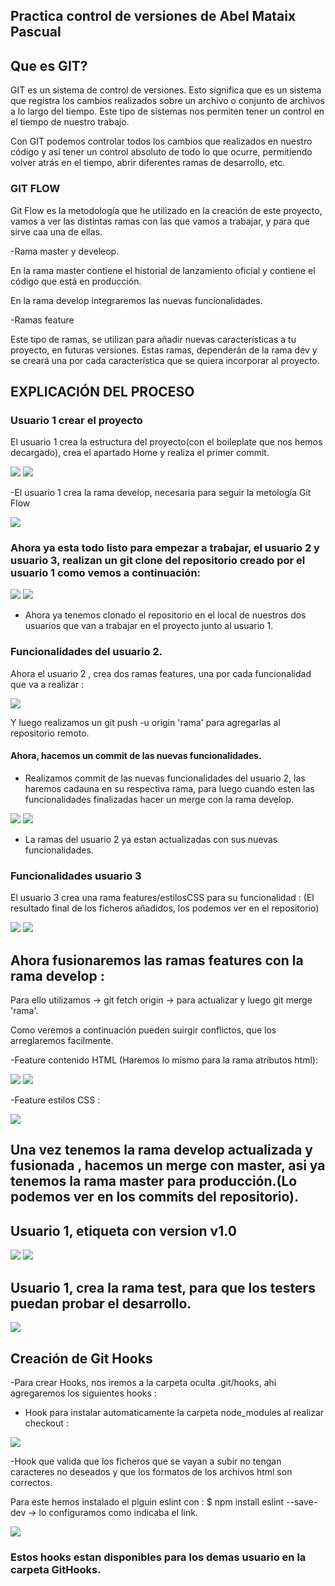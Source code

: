 ## Practica control de versiones de Abel Mataix Pascual

## Que es GIT?

GIT es un sistema de control de versiones. Esto significa que es un sistema que registra los cambios realizados sobre un archivo o conjunto de archivos a lo largo del tiempo. Este tipo de sistemas nos permiten tener un control en el tiempo de nuestro trabajo.

Con GIT podemos controlar todos los cambios que realizados en nuestro código y así tener un control absoluto de todo lo que ocurre, permitiendo volver atrás en el tiempo, abrir diferentes ramas de desarrollo, etc.

### GIT FLOW

Git Flow es la metodología que he utilizado en la creación de este proyecto, vamos a ver las distintas ramas con las que vamos a trabajar, y para que sirve caa una de ellas.

-Rama master y develeop.

En la rama master contiene el historial de lanzamiento oficial y contiene el código que está en producción.

En la rama develop integraremos las nuevas funcionalidades.

-Ramas feature

Este tipo de ramas, se utilizan para añadir nuevas características a tu proyecto, en futuras versiones. Estas ramas, dependerán de la rama dev y se creará una por cada característica que se quiera incorporar al proyecto.


## EXPLICACIÓN DEL PROCESO

### Usuario 1 crear el proyecto

El usuario 1 crea la estructura del proyecto(con el boileplate que nos hemos decargado), crea el apartado Home y realiza el primer commit.

<img src="Imagenes_GPages/Captura%20de%20pantalla%20de%202021-10-03%2019-54-30.png"  with="400" height="auto">
<img src="Imagenes_GPages/Captura%20de%20pantalla%20de%202021-09-30%2021-43-49.png"  with="400" height="auto">


-El usuario 1 crea la rama develop, necesaria para seguir la metología Git Flow

<img src="Imagenes_GPages/Captura%20de%20pantalla%20de%202021-10-03%2019-26-58.png"  with="400" height="auto">

### Ahora ya esta todo listo para empezar a trabajar, el usuario 2 y usuario 3, realizan un git clone del repositorio creado por el usuario 1 como vemos a continuación:

<img src="Imagenes_GPages/Captura%20de%20pantalla%20de%202021-10-03%2020-15-14.png"  with="400" height="auto">
<img src="Imagenes_GPages/Captura%20de%20pantalla%20de%202021-10-03%2020-14-59.png"  with="400" height="auto">


- Ahora ya tenemos clonado el repositorio en el local de nuestros dos usuarios que van a trabajar en el proyecto junto al usuario 1.


### Funcionalidades del usuario 2.

Ahora el usuario 2 , crea dos ramas features, una por cada funcionalidad que va a realizar :

<img src="Imagenes_GPages/Captura%20de%20pantalla%20de%202021-10-03%2020-24-04.png"  with="400" height="auto">


Y luego realizamos un git push -u origin 'rama' para agregarlas al repositorio remoto.

#### Ahora, hacemos un commit de las nuevas funcionalidades.

- Realizamos commit de las nuevas funcionalidades del usuario 2, las haremos cadauna en su respectiva rama, para luego cuando esten las funcionalidades finalizadas hacer un merge con la rama develop. 

<img src="Imagenes_GPages/Captura%20de%20pantalla%20de%202021-10-03%2021-22-25.png"  with="400" height="auto">
<img src="Imagenes_GPages/Captura%20de%20pantalla%20de%202021-10-03%2021-04-12.png"  with="400" height="auto">


- La ramas del usuario 2 ya estan actualizadas con sus nuevas funcionalidades.

### Funcionalidades usuario 3

El usuario 3 crea una rama features/estilosCSS para su funcionalidad : (El resultado final de los ficheros añadidos, los podemos ver en el repositorio)

<img src="Imagenes_GPages/Captura%20de%20pantalla%20de%202021-10-03%2021-32-15.png"  with="400" height="auto">
<img src="Imagenes_GPages/Captura%20de%20pantalla%20de%202021-10-03%2021-40-54.png"  with="400" height="auto">



## Ahora fusionaremos las ramas features con la rama develop :

Para ello utilizamos -> git fetch origin -> para actualizar y luego git merge 'rama'.

Como veremos a continuación pueden suirgir conflictos, que los arreglaremos facilmente.

-Feature contenido HTML (Haremos lo mismo para la rama atributos html):


<img src="Imagenes_GPages/Captura%20de%20pantalla%20de%202021-10-03%2022-00-23.png"  with="400" height="auto">
<img src="Imagenes_GPages/Captura%20de%20pantalla%20de%202021-10-03%2022-00-2378.png"  with="400" height="auto">

-Feature estilos CSS :

<img src="Imagenes_GPages/Captura%20de%20pantalla%20de%202021-10-03%2021-48-38.png"  with="400" height="auto">

## Una vez tenemos la rama develop actualizada y fusionada , hacemos un merge con master, asi ya tenemos la rama master para producción.(Lo podemos ver en los commits del repositorio).


## Usuario 1, etiqueta con version v1.0



<img src="Imagenes_GPages/Captura%20de%20pantalla%20de%202021-10-03%2022-26-40.png"  with="400" height="auto">
<img src="Imagenes_GPages/Captura%20de%20pantalla%20de%202021-10-03%2022-28-29.png"  with="400" height="auto">

## Usuario 1, crea la rama test, para que los testers puedan probar el desarrollo.

<img src="Imagenes_GPages/Captura%20de%20pantalla%20de%202021-10-03%2022-37-00.png"  with="400" height="auto">

## Creación de Git Hooks

-Para crear Hooks, nos iremos a la carpeta oculta .git/hooks, ahi agregaremos los siguientes hooks : 

- Hook para instalar automaticamente la carpeta node_modules al realizar checkout : 


<img src="Imagenes_GPages/Captura%20de%20pantalla%20de%202021-10-03%2023-28-29.png"  with="400" height="auto">

-Hook que valida que los ficheros que se vayan a subir no tengan caracteres no deseados y que los formatos de los archivos html son correctos.

Para este hemos instalado el plguin eslint con : $ npm install eslint --save-dev -> lo configuramos como indicaba el link.



<img src="Imagenes_GPages/Captura%20de%20pantalla%20de%202021-10-03%2023-41-59.png"  with="400" height="auto">

### Estos hooks estan disponibles para los demas usuario en la carpeta GitHooks.
